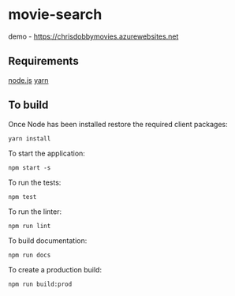 # movie-search

demo - https://chrisdobbymovies.azurewebsites.net

Requirements
------------

[node.js](https://nodejs.org)
[yarn](https://yarnpkg.com)

To build
--------

Once Node has been installed restore the required client packages:

```
yarn install
```

To start the application:

```
npm start -s
``` 

To run the tests:

```
npm test
``` 


To run the linter:

```
npm run lint
``` 

To build documentation:

```
npm run docs
``` 

To create a production build:

```
npm run build:prod
``` 
